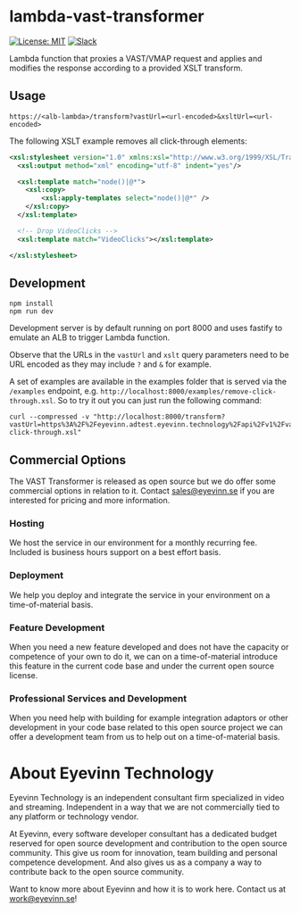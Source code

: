 # lambda-vast-transformer

[![License: MIT](https://img.shields.io/badge/License-MIT-yellow.svg)](https://opensource.org/licenses/MIT) [![Slack](http://slack.streamingtech.se/badge.svg)](http://slack.streamingtech.se)

Lambda function that proxies a VAST/VMAP request and applies and modifies the response according
to a provided XSLT transform.

## Usage

```
https://<alb-lambda>/transform?vastUrl=<url-encoded>&xsltUrl=<url-encoded>
```

The following XSLT example removes all click-through elements:

```xml
<xsl:stylesheet version="1.0" xmlns:xsl="http://www.w3.org/1999/XSL/Transform">
  <xsl:output method="xml" encoding="utf-8" indent="yes"/>

  <xsl:template match="node()|@*">
    <xsl:copy>
        <xsl:apply-templates select="node()|@*" />
    </xsl:copy>
  </xsl:template>

  <!-- Drop VideoClicks -->
  <xsl:template match="VideoClicks"></xsl:template>

</xsl:stylesheet>
```

## Development

```
npm install
npm run dev
```

Development server is by default running on port 8000 and uses fastify to emulate an ALB to trigger Lambda function.

Observe that the URLs in the `vastUrl` and `xslt` query parameters need to be URL encoded as they may include `?` and `&` for example.

A set of examples are available in the examples folder that is served via the `/examples` endpoint, e.g. `http://localhost:8000/examples/remove-click-through.xsl`. So to try it out you can just run the following command:

```
curl --compressed -v "http://localhost:8000/transform?vastUrl=https%3A%2F%2Feyevinn.adtest.eyevinn.technology%2Fapi%2Fv1%2Fvast%3Fdur%3D60&xslt=http%3A%2F%2Flocalhost%3A8000%2Fexamples%2Fremove-click-through.xsl"
```

## Commercial Options

The VAST Transformer is released as open source but we do offer some commercial options in relation to it. 
Contact sales@eyevinn.se if you are interested for pricing and more information.

### Hosting

We host the service in our environment for a monthly recurring fee. Included is business hours support on a best effort basis.

### Deployment

We help you deploy and integrate the service in your environment on a time-of-material basis. 

### Feature Development

When you need a new feature developed and does not have the capacity or competence of your own to do it, we can on a time-of-material introduce this feature in the current code base and under the current open source license. 

### Professional Services and Development

When you need help with building for example integration adaptors or other development in your code base related to this open source project we can offer a development team from us to help out on a time-of-material basis. 

# About Eyevinn Technology

Eyevinn Technology is an independent consultant firm specialized in video and streaming. Independent in a way that we are not commercially tied to any platform or technology vendor.

At Eyevinn, every software developer consultant has a dedicated budget reserved for open source development and contribution to the open source community. This give us room for innovation, team building and personal competence development. And also gives us as a company a way to contribute back to the open source community.

Want to know more about Eyevinn and how it is to work here. Contact us at work@eyevinn.se!
